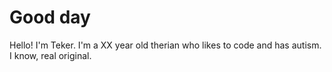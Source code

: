 # Good day

Hello! I'm Teker. I'm a XX year old therian who likes to code and has autism. I know, real original.
